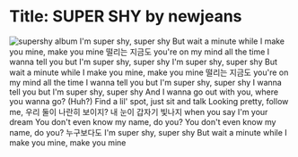 # Title: SUPER SHY by newjeans
![supershy album](./supershy)
I'm super shy, super shy
But wait a minute while I make you mine, make you mine
떨리는 지금도 you're on my mind all the time
I wanna tell you but I'm super shy, super shy
I'm super shy, super shy
But wait a minute while I make you mine, make you mine
떨리는 지금도 you're on my mind all the time
I wanna tell you but I'm super shy, super shy
I wanna tell you but I'm super shy, super shy
And I wanna go out with you, where you wanna go? (Huh?)
Find a lil' spot, just sit and talk
Looking pretty, follow me, 우리 둘이 나란히
보이지? 내 눈이 갑자기 빛나지 when you say I'm your dream
You don't even know my name, do you?
You don't even know my name, do you?
누구보다도 I'm super shy, super shy
But wait a minute while I make you mine, make you mine
